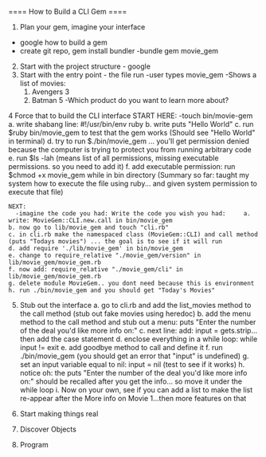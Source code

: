 ==== How to Build a CLI Gem ====
1. Plan your gem, imagine your interface
  - google how to build a gem 
  - create git repo, gem install bundler
  -bundle gem movie_gem
2. Start with the project structure - google
3. Start with the entry point - the file run
  -user types movie_gem
  -Shows a list of movies: 
    1. Avengers 3
    2. Batman 5
  -Which product do you want to learn more about?

4 Force that to build the CLI interface
  START HERE:
  -touch bin/movie-gem
    a. write shabang line: #!/usr/bin/env ruby
    b. write puts "Hello World"
    c. run $ruby bin/movie_gem to test that the gem works (Should see "Hello World" in terminal)
    d. try to run $./bin/movie_gem ... you'll get permission denied because the computer is trying to protect you from running arbitrary code
    e. run $ls -lah (means list of all permissions, missing executable permissions. so you need to add it)
    f. add executable permission: run $chmod +x movie_gem while in bin directory (Summary so far: taught my system how to execute the file using ruby... and given system permission to execute that file)
    
    NEXT:
      -imagine the code you had: Write the code you wish you had:     a. write: MovieGem::CLI.new.call in bin/movie_gem
    b. now go to lib/movie_gem and touch "cli.rb"   
    c. in cli.rb make the namespaced class (MovieGem::CLI) and call method (puts "Todays movies") ... the goal is to see if it will run
    d. add require './lib/movie_gem' in bin/movie_gem
    e. change to require_relative "./movie_gem/version" in lib/movie_gem/movie_gem.rb
    f. now add: require_relative "./movie_gem/cli" in lib/movie_gem/movie_gem.rb
    g. delete module MovieGem.. you dont need because this is environment 
    h. run ./bin/movie_gem and you should get "Today's Movies"


5. Stub out the interface
    a. go to cli.rb and add the list_movies method to the call method (stub out fake movies using heredoc)
    b. add the menu method to the call method and stub out a menu: puts "Enter the number of the deal you'd like more info on:"
    c. next line: add: input = gets.strip... then add the case statement
    d. enclose everything in a while loop: while input != exit    e. add goodbye method to call and define it
    f. run ./bin/movie_gem (you should get an error that "input" is undefined)
    g. set an input variable equal to nil: input = nil (test to see if it works)
    h. notice oh: the puts "Enter the number of the deal you'd like more info on:" should be recalled after you get the info... so move it under the while loop
    i. Now on your own, see if you can add a list to make the list re-appear after the More info on Movie 1...then more features on that
    
  
6. Start making things real
7. Discover Objects
8. Program



